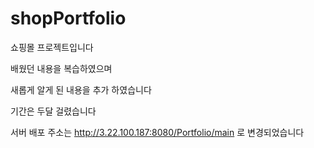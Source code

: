 # shopPortfolio

쇼핑몰 프로젝트입니다

배웠던 내용을 복습하였으며 

새롭게 알게 된 내용을 추가 하였습니다 

기간은 두달 걸렸습니다


서버 배포 주소는 
http://3.22.100.187:8080/Portfolio/main 로 변경되었습니다 
